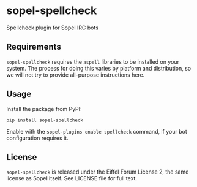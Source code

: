 # sopel-spellcheck
Spellcheck plugin for Sopel IRC bots

## Requirements

`sopel-spellcheck` requires the `aspell` libraries to be installed on your
system. The process for doing this varies by platform and distribution, so we
will not try to provide all-purpose instructions here.

## Usage

Install the package from PyPI:

    pip install sopel-spellcheck

Enable with the `sopel-plugins enable spellcheck` command, if your bot
configuration requires it.

## License

`sopel-spellcheck` is released under the Eiffel Forum License 2, the same
license as Sopel itself. See LICENSE file for full text.
